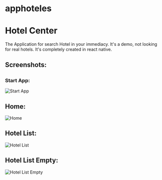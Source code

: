 # apphoteles

<h1>Hotel Center</h1>
The Application for search Hotel in your immediacy. It's a demo, not looking for real hotels.
It's completely created in react native.
<h2>Screenshots:<h2>

<h3>Start App:</h3>

![Start App](https://i.imgur.com/jT9Bx6R.png)

<h2>Home:</h2>

![Home](blob:https://imgur.com/eef79074-8b18-4029-96b2-13395994214b)

<h2>Hotel List:</h2>

![Hotel List](https://i.imgur.com/R6Vx42m.png)

<h2>Hotel List Empty:</h2>

![Hotel List Empty](https://i.imgur.com/SIZrxB9.png)




